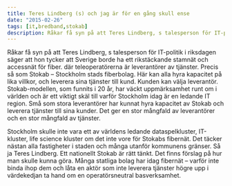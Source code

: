 ```yaml
---
title: Teres Lindberg (s) och jag är för en gång skull ense
date: "2015-02-26"
tags: [it,bredband,stokab]
description: Råkar få syn på att Teres Lindberg, s talesperson för IT-politik i riksdagen säger att hon tycker att Sverige borde ha ett rikstäckande stamnät och accessnät för fiber. där teleoperatörerna är leverantörer av tjänster. Precis så som Stokab – Stockholm stads fiberbolag.
---
```

Råkar få syn på att Teres Lindberg, s talesperson för IT-politik i riksdagen säger att hon tycker att Sverige borde ha ett rikstäckande stamnät och accessnät för fiber. där teleoperatörerna är leverantörer av tjänster. Precis så som Stokab – Stockholm stads fiberbolag. Här kan alla hyra kapacitet på lika villkor, och leverera sina tjänster till kund. Kunden kan välja leverantör. Stokab-modellen, som funnits i 20 år, har väckt uppmärksamhet runt om i världen och är ett viktigt skäl till varför Stockholm idag är en ledande IT region. Små som stora leverantörer har kunnat hyra kapacitet av Stokab och leverera tjänster till sina kunder. Det ger en stor mångfald av leverantörer och en stor mångfald av tjänster.  

Stockholm skulle inte vara ett av världens ledande dataspelkluster, IT-kluster, life science kluster om det inte vore för Stokabs fibernät. Det täcker nästan alla fastigheter i staden och många utanför kommunens gränser. Så ja Teres Lindberg. Ett nationellt Stokab är rätt tänkt. Det finns förslag på hur man skulle kunna göra. Många statliga bolag har idag fibernät – varför inte binda ihop dem och låta en aktör som inte leverera tjänster högre upp i värdekedjan ta hand om en operatörsneutral basverksamhet.